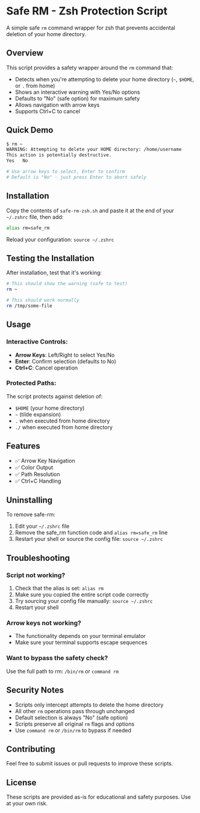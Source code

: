 # Safe RM - Zsh Protection Script

A simple safe `rm` command wrapper for zsh that prevents accidental deletion of your home directory.

## Overview

This script provides a safety wrapper around the `rm` command that:
- Detects when you're attempting to delete your home directory (`~`, `$HOME`, or `.` from home)
- Shows an interactive warning with Yes/No options
- Defaults to "No" (safe option) for maximum safety
- Allows navigation with arrow keys
- Supports Ctrl+C to cancel

## Quick Demo

```bash
$ rm ~
WARNING: Attempting to delete your HOME directory: /home/username
This action is potentially destructive.
Yes   No

# Use arrow keys to select, Enter to confirm
# Default is "No" - just press Enter to abort safely
```

## Installation

Copy the contents of `safe-rm-zsh.sh` and paste it at the end of your `~/.zshrc` file, then add:

```bash
alias rm=safe_rm
```

Reload your configuration: `source ~/.zshrc`

## Testing the Installation

After installation, test that it's working:

```bash
# This should show the warning (safe to test)
rm ~

# This should work normally
rm /tmp/some-file
```

## Usage

### Interactive Controls:
- **Arrow Keys**: Left/Right to select Yes/No
- **Enter**: Confirm selection (defaults to No)
- **Ctrl+C**: Cancel operation

### Protected Paths:
The script protects against deletion of:
- `$HOME` (your home directory)
- `~` (tilde expansion)
- `.` when executed from home directory
- `./` when executed from home directory

## Features

- ✅ Arrow Key Navigation
- ✅ Color Output
- ✅ Path Resolution
- ✅ Ctrl+C Handling

## Uninstalling

To remove safe-rm:

1. Edit your `~/.zshrc` file
2. Remove the safe_rm function code and `alias rm=safe_rm` line
3. Restart your shell or source the config file: `source ~/.zshrc`

## Troubleshooting

### Script not working?
1. Check that the alias is set: `alias rm`
2. Make sure you copied the entire script code correctly
3. Try sourcing your config file manually: `source ~/.zshrc`
4. Restart your shell

### Arrow keys not working?
- The functionality depends on your terminal emulator
- Make sure your terminal supports escape sequences

### Want to bypass the safety check?
Use the full path to rm: `/bin/rm` or `command rm`

## Security Notes

- Scripts only intercept attempts to delete the home directory
- All other `rm` operations pass through unchanged
- Default selection is always "No" (safe option)
- Scripts preserve all original `rm` flags and options
- Use `command rm` or `/bin/rm` to bypass if needed

## Contributing

Feel free to submit issues or pull requests to improve these scripts.


## License

These scripts are provided as-is for educational and safety purposes. Use at your own risk.
